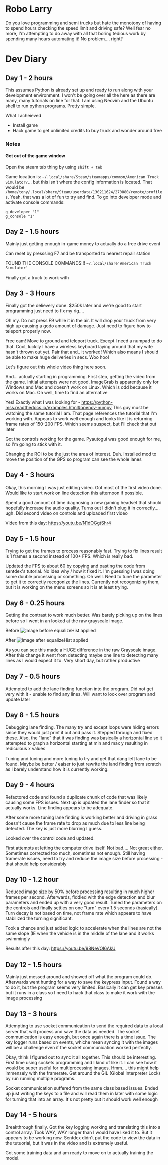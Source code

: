# Robo Larry

Do you love programming and semi trucks but hate the monotony of having to spend hours checking the speed limit and
driving safe? Well fear no more, I'm attempting to do away with all that boring tedious work by spending many hours
automating it! No problem.... right? 



# Dev Diary

## Day 1 - 2 hours

This assumes Python is already set up and ready to run along with your development environment. I won't be going over
all the here as there are many, many tutorials on line for that. I am using Neovim and the Ubuntu shell to run python
programs. Pretty simple.

What I acheieved

- Install game
- Hack game to get unlimited credits to buy truck and wonder around free

### Notes

#### Get out of the game window

Open the steam tab thing by using `shift + teb`

Game location is: `~/.local/share/Steam/steamapps/common/American Truck Simulator/`... but this isn't where the config
information is located. That would be `/home/tony/.local/share/Steam/userdata/130211624/270880/remote/profiles`. Yeah,
that was a lot of fun to try and find. To go into developer mode and activate console commands:

    g_developer "1"
    g_console "1"


## Day 2 - 1.5 hours

Mainly just getting enough in-game money to actually do a free drive event

Can reset by presssing F7 and be transported to nearest repair station

FOUND THE CONSOLE COMMANDS!!! `~/.local/share'American Truck Simulator'`

Finally got a truck to work with

## Day 3 - 3 Hours

Finally got the delievery done. $250k later and we're good to start programming just need to fix my rig....

Oh my. Do not press F9 while it in the air. It will drop your truck from very high up causing a godo amount of damage.
Just need to figure how to teleport properly now. 

Free cam! Move to ground and teleport truck. Except I need a numpad to do that. Cool, luckily I have a wireless keyboard
laying around that my wife hasn't thrown out yet. Pair that and.. it worked! Which also means I should be able to make
huge deliveries in secs. Woo hoo! 

Let's figure out this whole video thing here soon. 

And... actually starting in programming. First step, getting the video from the game. Initial attempts were not good.
ImageGrab is apparently only for Windows and Mac and doesn't work on Linux. Which is odd because it works on Mac. Oh
well, time to find an alternative

Yes! Exactly what I was looking for - https://python-mss.readthedocs.io/examples.html#opencv-numpy This guy must be
watching the same tutorial I am. That page references the tutorial that I'm working with. Appears to work well enough
and looks like it is returning frame rates of 150-200 FPS. Which seems suspect, but I'll check that out later

Got the controls working for the game. Pyautogui was good enough for me, so I'm going to stick with it. 

Changing the ROI to be the just the area of interest. Duh. Installed mod to move the position of the GPS so program can
see the whole lanes


## Day 4 - 3 hours

Okay, this morning I was just editing video. Got most of the first video done. Would like to start work on line
detection this afternoon if possible.

Spent a good amount of time diagnosing a new gaming headset that should hopefully increase the audio quality. Turns out
I didn't plug it in correctly.... ugh. Did second video on controls and uploaded first video


Video from this day: https://youtu.be/N1dOGgtShr4

## Day 5 - 1.5 hour

Trying to get the frames to process reasonably fast. Trying to fix lines result is 1 frames a second instead of 100+
FPS. Which is really bad.

Updated the FPS to about 60 by copying and pasting the code from sentdex's tutorial. No idea why / how it fixed it. I'm
guessing I was doing some double processing or something. Oh well. Need to tune the parameter to get it to correctly
recogonize the lines. Currently not recogonizing them, but it is working on the menu screens so it is at least trying. 

## Day 6 - 0.25 hours

Getting the contrast to work much better. Was barely picking up on the lines before so I went in an looked at the raw
grayscale image. 


Before 
![Image before equalizeHist applied][before_hist]

After
![Image after equalizeHist applied][after_hist]

As you can see this made a HUGE difference in the raw Grayscale image. After this change it went from detecting maybe
one line to detecting many lines as I would expect it to. Very short day, but rather productive


[before_hist]: ./docfiles/equalizeHistEffect/before_equalizeHist.png
[after_hist]: ./docfiles/equalizeHistEffect/after_equalizeHist.png

## Day 7 - 0.5 hours

Attempted to add the lane finding function into the program. Did not get very with it - unable to find any lines. Will
want to look over program and update later

## Day 8 - 1.5 hours

Debugging lane finding. The many try and except loops were hiding errors since they would just print it out and pass it.
Stepped through and fixed these. Also, the "lane" that it was finding was basically a horizontal line so it attempted to
graph a horizontal starting at min and max y resulting in rediculous x values

Tuning and tuning and more tuning to try and get that dang left lane to be found. Maybe be better / eaiser to just
rewrite the land finding from scratch as I barely understand how it is currently working.


## Day 9 - 4 hours

Refactored code and found a duplicate chunk of code that was likely causing some FPS issues. Next up is updated the lane
finder so that it actually works. Line finding appears to be adequate. 

After some more tuning lane finding is working better and driving in grass doesn't cause the frame rate to drop as much
due to less line being detected. The key is just more blurring I guess. 

Looked over the control code and updated.

First attempts at letting the computer drive itself. Not bad.... Not great either. Sometimes corrected too much,
sometimes not enough. Still having framerate issues, need to try and reduce the image size before processing - that
should help considerably


## Day 10 - 1.2 hour


Reduced image size by 50% before processing resulting in much higher frames per second. Afterwards, fiddled with the
edge detection and blur parameters and ended up with a very good result. Tuned the parameters on the controls and
finally settles on one "turn" every 1.5 seconds (basically). Turn decay is not based on time, not frame rate which
appears to have stabilized the turning significant.

Took a chance and just added logic to accelerate when the lines are not the same slope (IE when the vehicle is in the
middle of the lane and it works swimmingly

Results after this day: https://youtu.be/98NeVOI6AkU

## Day 12 - 1.5 hours

Mainly just messed around and showed off what the program could do. Afterwards went hunting for a way to save the
keypress input. Found a way to do it, but the program seems very limited. Basically it can get key presses but it runs
in a class so I need to hack that class to make it work with the image processing

## Day 13 - 3 hours

Attempting to use socket communication to send the required data to a local server that will process and save the data
as needed. The socket communication is easy enough, but once again there is a time issue. The key logger runs based on
events, whiche mean syncing it with the images will be a challenge even if the socket communication worked perfectly. 

Okay, think I figured out to sync it all together. This should be interesting. First time using sockets programming and
I kind of like it. I can see how it would be super useful for multiprocessing images. Hmm.... this might help immensely
with the framerate. Get around the GIL (Global Interpreter Lock) by run running multiple programs. 

Socket communication suffered from the same class based issues. Ended up just writing the keys to a file and will read
them in later with some logic for turning that into an array. It's not pretty but it should work well enough

## Day 14 - 5 hours

Breakthrough finally. Got the key logging working and translating this into a control array. Took WAY, WAY longer than I
would have liked it to. But it appears to be working now. Sentdex didn't put the code to view the data in the tutuorial,
but it was in the video and is extremely useful.

Got some training data and am ready to move on to actually training the model.
